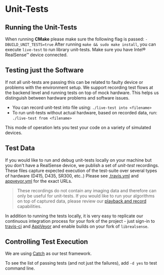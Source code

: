 # Unit-Tests

## Running the Unit-Tests

When running **CMake** please make sure the following flag is passed: `-DBUILD_UNIT_TESTS=true` After running `make && sudo make install`, you can execute `live-test` to run library unit-tests. Make sure you have Intel® RealSense™ device connected.

## Testing just the Software

If not all unit-tests are passing this can be related to faulty device or problems with the environment setup. We support recording test flows at the backend level and running tests on top of mock hardware. This helps us distinguish between hardware problems and software issues.

* You can record unit-test into file using: `./live-test into <filename>`
* To run unit-tests without actual hardware, based on recorded data, run: `./live-test from <filename>`

This mode of operation lets you test your code on a variety of simulated devices.

## Test Data

If you would like to run and debug unit-tests locally on your machine but you don't have a RealSense device, we publish a set of _unit-test_ recordings. These files capture expected execution of the test-suite over several types of hardware \(D415, D435, SR300, etc..\) Please see [.travis.yml](https://github.com/IntelRealSense/librealsense/blob/master/.travis.yml#L80) and [appveyor.yml](https://github.com/IntelRealSense/librealsense/blob/master/appveyor.yml#L35) for the exact URLs.

> These recordings do not contain any imaging data and therefore can only be useful for unit-tests. If you would like to run your algorithms on top of captured data, please review our [playback and record](https://github.com/IntelRealSense/librealsense/tree/master/src/media) capabilities.

In addition to running the tests locally, it is very easy to replicate our continuous integration process for your fork of the project - just sign-in to [travis-ci](https://travis-ci.org/) and [AppVeyor](https://ci.appveyor.com/) and enable builds on your fork of `librealsense`.

## Controlling Test Execution

We are using [Catch](https://github.com/philsquared/Catch) as our test framework.

To see the list of passing tests \(and not just the failures\), add `-d yes` to test command line.

